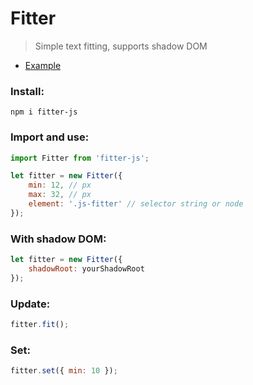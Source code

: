 # Fitter
> Simple text fitting, supports shadow DOM

- <a href="https://roquef.github.io/Fitter.html" target="_blank">Example</a>

### Install:
```console
npm i fitter-js
```


### Import and use:
```javascript
import Fitter from 'fitter-js';

let fitter = new Fitter({
    min: 12, // px
    max: 32, // px
    element: '.js-fitter' // selector string or node
});
```


### With shadow DOM:
```javascript
let fitter = new Fitter({
    shadowRoot: yourShadowRoot
});
```


### Update:
```javascript
fitter.fit();
```


### Set:
```javascript
fitter.set({ min: 10 });
```
